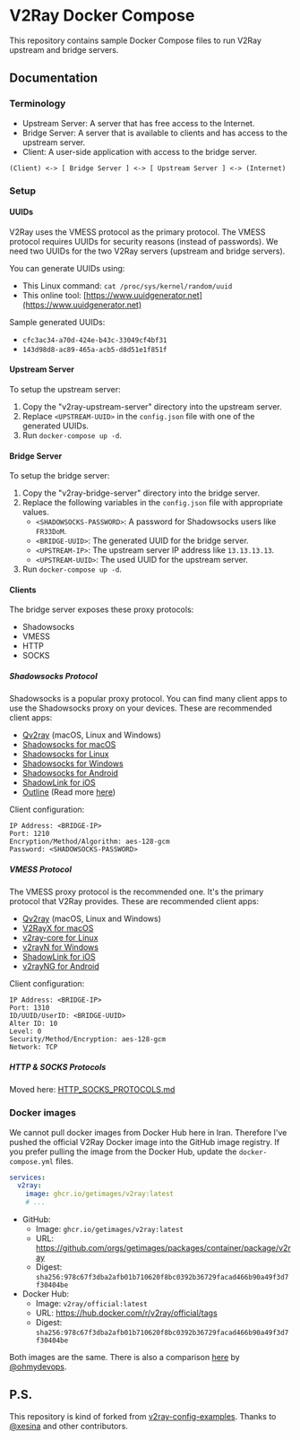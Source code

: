 # V2Ray Docker Compose

This repository contains sample Docker Compose files to run V2Ray upstream and bridge servers.

## Documentation

### Terminology

* Upstream Server: A server that has free access to the Internet.
* Bridge Server: A server that is available to clients and has access to the upstream server.
* Client: A user-side application with access to the bridge server.

```
(Client) <-> [ Bridge Server ] <-> [ Upstream Server ] <-> (Internet)
```

### Setup

#### UUIDs

V2Ray uses the VMESS protocol as the primary protocol.
The VMESS protocol requires UUIDs for security reasons (instead of passwords).
We need two UUIDs for the two V2Ray servers (upstream and bridge servers).

You can generate UUIDs using:
* This Linux command: ```cat /proc/sys/kernel/random/uuid```
* This online tool: [https://www.uuidgenerator.net](https://www.uuidgenerator.net)

Sample generated UUIDs:
* `cfc3ac34-a70d-424e-b43c-33049cf4bf31`
* `143d98d8-ac89-465a-acb5-d8d51e1f851f`

#### Upstream Server

To setup the upstream server:
1. Copy the "v2ray-upstream-server" directory into the upstream server.
2. Replace `<UPSTREAM-UUID>` in the `config.json` file with one of the generated UUIDs.
3. Run `docker-compose up -d`.

#### Bridge Server

To setup the bridge server:
1. Copy the "v2ray-bridge-server" directory into the bridge server.
2. Replace the following variables in the `config.json` file with appropriate values.
    * `<SHADOWSOCKS-PASSWORD>`: A password for Shadowsocks users like `FR33DoM`.
    * `<BRIDGE-UUID>`: The generated UUID for the bridge server.
    * `<UPSTREAM-IP>`: The upstream server IP address like `13.13.13.13`.
    * `<UPSTREAM-UUID>`: The used UUID for the upstream server.
3. Run `docker-compose up -d`. 

#### Clients

The bridge server exposes these proxy protocols:
* Shadowsocks
* VMESS
* HTTP
* SOCKS

##### Shadowsocks Protocol

Shadowsocks is a popular proxy protocol.
You can find many client apps to use the Shadowsocks proxy on your devices.
These are recommended client apps:
* [Qv2ray](https://qv2ray.net) (macOS, Linux and Windows)
* [Shadowsocks for macOS](https://github.com/shadowsocks/ShadowsocksX-NG/releases)
* [Shadowsocks for Linux](https://github.com/shadowsocks/shadowsocks-libev)
* [Shadowsocks for Windows](https://github.com/shadowsocks/shadowsocks-windows/releases)
* [Shadowsocks for Android](https://github.com/shadowsocks/shadowsocks-android/releases)
* [ShadowLink for iOS](https://apps.apple.com/us/app/shadowlink-shadowsocks-vpn/id1439686518)
* [Outline](https://getoutline.org/get-started/#step-3) (Read more [here](OUTLINE.md))

Client configuration:
```
IP Address: <BRIDGE-IP>
Port: 1210
Encryption/Method/Algorithm: aes-128-gcm
Password: <SHADOWSOCKS-PASSWORD>
```

##### VMESS Protocol

The VMESS proxy protocol is the recommended one.
It's the primary protocol that V2Ray provides.
These are recommended client apps:
* [Qv2ray](https://qv2ray.net) (macOS, Linux and Windows)
* [V2RayX for macOS](https://github.com/Cenmrev/V2RayX/releases)
* [v2ray-core for Linux](https://github.com/v2ray/v2ray-core)
* [v2rayN for Windows](https://github.com/2dust/v2rayN/releases)
* [ShadowLink for iOS](https://apps.apple.com/us/app/shadowlink-shadowsocks-vpn/id1439686518)
* [v2rayNG for Android](https://github.com/2dust/v2rayNG)

Client configuration:
```
IP Address: <BRIDGE-IP>
Port: 1310
ID/UUID/UserID: <BRIDGE-UUID>
Alter ID: 10
Level: 0
Security/Method/Encryption: aes-128-gcm
Network: TCP
```

##### HTTP & SOCKS Protocols

Moved here: [HTTP_SOCKS_PROTOCOLS.md](HTTP_SOCKS_PROTOCOLS.md)

### Docker images

We cannot pull docker images from Docker Hub here in Iran.
Therefore I've pushed the official V2Ray Docker image into the GitHub image registry.
If you prefer pulling the image from the Docker Hub, update the `docker-compose.yml` files.

```yaml
services:
  v2ray:
    image: ghcr.io/getimages/v2ray:latest
    # ...
```

* GitHub:
  * Image: ```ghcr.io/getimages/v2ray:latest```
  * URL: https://github.com/orgs/getimages/packages/container/package/v2ray
  * Digest: `sha256:978c67f3dba2afb01b710620f8bc0392b36729facad466b90a49f3d7f30404be`
* Docker Hub:
  * Image: ```v2ray/official:latest```
  * URL: https://hub.docker.com/r/v2ray/official/tags
  * Digest: `sha256:978c67f3dba2afb01b710620f8bc0392b36729facad466b90a49f3d7f30404be`
  
Both images are the same.
There is also a comparison [here](https://github.com/miladrahimi/v2ray-docker-compose/issues/18) by
[@ohmydevops](https://github.com/ohmydevops).

## P.S.

This repository is kind of forked from [v2ray-config-examples](https://github.com/xesina/v2ray-config-examples).
Thanks to [@xesina](https://github.com/xesina) and other contributors.
